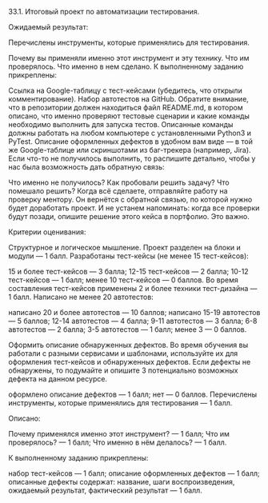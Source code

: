33.1. Итоговый проект по автоматизации тестирования.


Ожидаемый результат:


Перечислены инструменты, которые применялись для тестирования.

Почему вы применяли именно этот инструмент и эту технику.
Что им проверялось.
Что именно в нем сделано.
К выполненному заданию прикреплены:

Ссылка на Google-таблицу с тест-кейсами (убедитесь, что открыли комментирование).
Набор автотестов на GitHub. Обратите внимание, что в репозитории должен находиться файл README.md, в котором описано, что именно проверяют тестовые сценарии и какие команды необходимо выполнить для запуска тестов. Описанные команды должны работать на любом компьютере с установленными Python3 и PyTest.
Описание оформленных дефектов в удобном вам виде — в той же Google-таблице или скриншотами из баг-трекера (например, Jira).
Если что-то не получилось выполнить, то распишите детально, чтобы у нас была возможность дать обратную связь:

Что именно не получилось?
Как пробовали решить задачу?
Что помешало решить?
Когда всё сделаете, отправляйте работу на проверку ментору. Он вернётся с обратной связью, по которой нужно будет доработать проект. И не устанем напоминать: когда все проверки будут позади, опишите решение этого кейса в портфолио. Это важно.

Критерии оценивания:


Структурное и логическое мышление. Проект разделен на блоки и модули — 1 балл.
Разработаны тест-кейсы (не менее 15 тест-кейсов):

15 и более тест-кейсов — 3 балла;
12-15 тест-кейсов — 2 балла;
10-12 тест-кейсов — 1 балл;
менее 10 тест-кейсов — 0 баллов.
Во время составления тест-кейсов применены 2 и более техники тест-дизайна — 1 балл.
Написано не менее 20 автотестов:

написано 20 и более автотестов — 10 баллов;
написано 15-19 автотестов — 5 баллов;
12-14 автотестов — 4 балла;
9-11 автотестов — 3 балла;
6-8 автотестов — 2 балла;
3-5 автотестов — 1 балл;
менее 3 — 0 баллов.

Оформить описание обнаруженных дефектов. Во время обучения вы работали с разными сервисами и шаблонами, используйте их для оформления тест-кейсов и обнаруженных дефектов. Если дефекты не обнаружены, то подумайте и опишите 3 потенциально возможных дефекта на данном ресурсе.

оформлено описание дефектов — 1 балл;
нет — 0 баллов.
Перечислены инструменты, которые применялись для тестирования — 1 балл.

Описано:

Почему применялся именно этот инструмент? — 1 балл;
Что им проверялось? — 1 балл;
Что именно в нём делалось? — 1 балл.

К выполненному заданию прикреплены:

набор тест-кейсов — 1 балл;
описание оформленных дефектов — 1 балл;
описанные дефекты содержат: название, шаги воспроизведения, ожидаемый результат, фактический результат — 1 балл.
